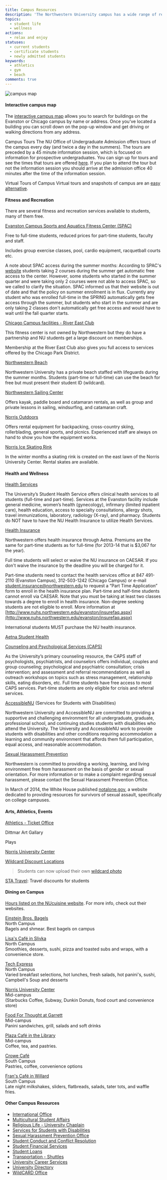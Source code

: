 ```yaml
---
title: Campus Resources
description: 'The Northwestern University campus has a wide range of resources available to you as a student. These include fitness and recreation resources, health and wellness resources, arts and athletic events, and dining options.'
topics:
  - student life
  - wellness
actions:
  - relax and enjoy
statuses:
  - current students
  - certificate students
  - newly admitted students
keywords:
  - athletics
  - gym
  - beach
comments: true
---
```



![campus map](https://northwestern.box.com/shared/static/54qpz78p5z8u0chb71rvc4lgaxfd8q9x.jpg)

#### Interactive campus map&nbsp;

The [interactive campus map](http://maps.northwestern.edu/#latlngz=41.972%2C-87.655%2C12) allows you to search for buildings on the Evanston or Chicago campus by name or address. Once you've located a building you can scroll down on the pop-up window and get driving or walking directions from any address.

Campus Tours The NU Office of Undergraduate Admission offers tours of the campus every day (and twice a day in the summers). The tours are preceded by a 45 minute information session, which is focused on information for prospective undergraduates. You can sign up for tours and see the times that tours are offered [here](http://www.ugadm.northwestern.edu/visit/plan-your-visit/visit-calendar.html). If you plan to attend the tour but not the information session you should arrive at the admission office 40 minutes after the time of the information session.

Virtual Tours of Campus Virtual tours and snapshots of campus are an [easy alternative](http://www.northwestern.edu/campus-life/virtual-tour.html).

#### Fitness and Recreation

There are several fitness and recreation services available to students, many of them free.

[Evanston Campus Sports and Aquatics Fitness Center (SPAC)](http://www.fitrec.northwestern.edu/)

Free to full-time students, reduced prices for part-time students, faculty and staff.

Includes group exercise classes, pool, cardio equipment, racquetball courts etc.

A note about SPAC access during the summer months: According to SPAC's [website](http://www.fitrec.northwestern.edu/membership/student.html) students taking 2 courses during the summer get automatic free access to the center. However, some students who started in the summer quarter and were taking only 2 courses were not able to access SPAC, so we called to clarify the situation. SPAC informed us that their website is out of date and that the policy on summer enrollment is in flux. Currently any student who was enrolled full-time in the SPRING automatically gets free access through the summer, but students who start in the summer and are only taking 2 classes don't automatically get free access and would have to wait until the fall quarter starts.

[Chicago Campus facilities - River East Club](http://www.northwestern.edu/uservices/fitness/chicago_campus.html)

This fitness center is not owned by Northwestern but they do have a partnership and NU students get a large discount on memberships.

Membership at the River East Club also gives you full access to services offered by the Chicago Park District.

[Northwestern Beach](http://www.fitrec.northwestern.edu/facilities/beach/)

Northwestern University has a private beach staffed with lifeguards during the summer months. Students (part-time or full-time) can use the beach for free but must present their student ID (wildcard).

[Northwestern Sailing Center](http://www.fitrec.northwestern.edu/facilities/sailing/index.html)

Offers kayak, paddle board and catamaran rentals, as well as group and private lessons in sailing, windsurfing, and catamaran craft.

[Norris Outdoors](http://www.norris.northwestern.edu/recreation/norrisoutdoors/)

Offers rental equipment for backpacking, cross-country skiing, rollerblading, general sports, and picnics. Experienced staff are always on hand to show you how the equipment works.

[Norris Ice Skating Rink](http://www.norris.northwestern.edu/recreation/norrisoutdoors/norris-ice-rink/)

In the winter months a skating rink is created on the east lawn of the Norris University Center. Rental skates are available.

#### Health and Wellness

[Health Services](http://www.northwestern.edu/healthservice-evanston/index.html)

The University’s Student Health Service offers clinical health services to all students (full-time and part-time). Services at the Evanston facility include general medicine, women’s health (gynecology), infirmary (limited inpatient care), health education, access to specialty consultations, allergy shots, travel immunizations, laboratory, radiology (X-ray), and pharmacy. Students do NOT have to have the NU Health Insurance to utilize Health Services.

[Health Insurance](http://www.nuhs.northwestern.edu/evanston/insurance.aspx)

Northwestern offers health insurance through Aetna. Premiums are the same for part-time students as for full-time (for 2013-14 that is $3,067 for the year).

Full time students will select or waive the NU insurance on CAESAR. If you don't waive the insurance by the deadline you will be charged for it.

Part-time students need to contact the health services office at 847 491-2110 (Evanston Campus), 312-503-1242 (Chicago Campus) or e-mail [student.insurance@northwestern.edu](mailto:student.insurance@northwestern.edu) to request a “Part Time Application” form to enroll in the health insurance plan. Part-time and half-time students cannot enroll via CAESAR. Note that you must be taking at least two classes towards a degree to enroll in health insurance. Non-degree seeking students are not eligible to enroll. More information at [http://www.nuhs.northwestern.edu/evanston/insurefaq.aspx](http://www.nuhs.northwestern.edu/evanston/insurefaq.aspx)

International students MUST purchase the NU health insurance.

[Aetna Student Health](https://www.aetnastudenthealth.com/)

[Counseling and Psychological Services (CAPS)](http://www.northwestern.edu/counseling/)

As the University’s primary counseling resource, the CAPS staff of psychologists, psychiatrists, and counselors offers individual, couples and group counseling; psychological and psychiatric consultation; crisis intervention; and assessment and referral recommendations as well as outreach workshops on topics such as stress management, relationship skills, eating disorders, etc. Full time students have free access to most CAPS services. Part-time students are only eligible for crisis and referral services.

[AccessibleNU](http://www.northwestern.edu/accessiblenu/) (Services for Students with Disabilities)

Northwestern University and AccessibleNU are committed to providing a supportive and challenging environment for all undergraduate, graduate, professional school, and continuing studies students with disabilities who attend the University. The University and AccessibleNU work to provide students with disabilities and other conditions requiring accommodation a learning and community environment that affords them full participation, equal access, and reasonable accommodation.

[Sexual Harassment Prevention](http://www.northwestern.edu/sexual-harassment/)

Northwestern is committed to providing a working, learning, and living environment free from harassment on the basis of gender or sexual orientation. For more information or to make a complaint regarding sexual harassment, please contact the Sexual Harassment Prevention Office.

In March of 2014, the White House published [notalone.gov](http://notalone.gov/), a website dedicated to providing resources for survivors of sexual assault, specifically on college campuses.

#### Arts, Athletics, Events

[Athletics - Ticket Office](http://www.nusports.com/tickets/)

Dittmar Art Gallary

Plays

[Norris University Center](http://www.northwestern.edu/religious-life/)

[Wildcard Discount Locations](http://www.northwestern.edu/uservices/wildcard/advantage_discounts/a_to_z/index.html)

> Students can now upload their own [wildcard photo](http://www.northwestern.edu/uservices/wildcard/get_a_card/photo-submission.html)

[STA Travel](http://www.statravel.com/): Travel discounts for students

#### Dining on Campus&nbsp;

[Hours listed on the NUcuisine website](https://nucuisine.sodexomyway.net/hours/index.html). For more info, check out their websites.

[Einstein Bros. Bagels](https://nucuisine.sodexomyway.net/dining-choices/retail/einsteins.html)
<br>North Campus
<br>Bagels and shmear. Best bagels on campus&nbsp;

[Lisa's Caf&eacute; in Slivka](https://nucuisine.sodexomyway.net/dining-choices/retail/lisas.html)
<br>North Campus&nbsp;
<br>Smoothies, desserts, sushi, pizza and toasted subs and wraps, with a convenience store.&nbsp;

[Tech Express](https://nucuisine.sodexomyway.net/dining-choices/retail/express.html)
<br>North Campus&nbsp;
<br>Varied breakfast selections, hot lunches, fresh salads, hot panini's, sushi, Campbell's Soup and desserts&nbsp;

[Norris University Center](http://www.nucuisine.com/retail/norris.html)
<br>Mid-campus&nbsp;
<br>(Starbucks Coffee, Subway, Dunkin Donuts, food court and convenience store)&nbsp;

[Food For Thought at Garrett](http://fftchicago.com/garrett/index.php)
<br>Mid-campus&nbsp;
<br>Panini sandwiches, grill, salads and soft drinks&nbsp;

[Plaza Caf&eacute; in the Library](https://nucuisine.sodexomyway.net/dining-choices/retail/plaza.html)
<br>Mid-campus&nbsp;
<br>Coffee, tea, and pastries.&nbsp;

[Crowe Caf&eacute;](https://nucuisine.sodexomyway.net/hours/index.html#crowe)
<br>South Campus&nbsp;
<br>Pastries, coffee, convenience options&nbsp;

[Fran's Caf&eacute; in Willard](https://nucuisine.sodexomyway.net/dining-choices/retail/frans.html)
<br>South Campus&nbsp;
<br>Late night milkshakes, sliders, flatbreads, salads, tater tots, and waffle fries.&nbsp;

#### Other Campus Resources

* [International Office](http://www.northwestern.edu/international/)
* [Multicultural Student Affairs](http://www.northwestern.edu/msa/)
* [Religious Life - University Chaplain](http://www.northwestern.edu/religious-life/)
* [Services for Students with Disabilities](http://www.northwestern.edu/disability/)
* [Sexual Harassment Prevention Office](http://www.northwestern.edu/sexual-harassment/)
* [Student Conduct and Conflict Resolution](http://www.northwestern.edu/student-conduct/)
* [Student Financial Services](http://www.northwestern.edu/sfs/)
* [Student Loans](http://www.northwestern.edu/sfs/student_loans/index.html)
* [Transportation - Shuttles](http://www.northwestern.edu/uservices/transportation/shuttles/)
* [University Career Services](http://www.northwestern.edu/careers/)
* [University Directory](http://www.northwestern.edu/contact.html)
* [WildCARD Office](http://www.northwestern.edu/uservices/wildcard/)